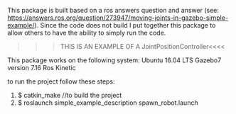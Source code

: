 This package is built based on a ros answers question and answer (see: https://answers.ros.org/question/273947/moving-joints-in-gazebo-simple-example/). Since the code
does not build I put together this package to allow others to have the ability 
to simply run the code. 

>>>THIS IS AN EXAMPLE OF A JointPositionController<<<<

This package works on the following system:
Ubuntu 16.04 LTS
Gazebo7 version 7.16
Ros Kinetic

to run the project follow these steps:
1) $ catkin_make //to build the project
2) $ roslaunch simple_example_description spawn_robot.launch

